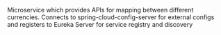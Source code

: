 Microservice which provides APIs for mapping between different currencies. Connects to spring-cloud-config-server for external configs and registers to Eureka Server for service registry and discovery
